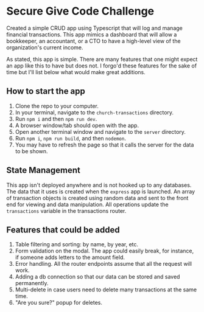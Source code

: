 # Secure Give Code Challenge

Created a simple CRUD app using Typescript that will log and manage financial transactions. This app mimics a dashboard that will allow a bookkeeper, an accountant, or a CTO to have a high-level view of the organization's current income.

As stated, this app is simple. There are many features that one might expect an app like this to have but does not. I forgo'd these features for the sake of time but I'll list below what would make great additions.

## How to start the app

1. Clone the repo to your computer.
2. In your terminal, navigate to the `church-transactions` directory.
3. Run `npm i` and then `npm run dev`.
4. A browser window/tab should open with the app.
5. Open another terminal window and navigate to the `server` directory.
6. Run `npm i`, `npm run build`, and then `nodemon`.
7. You may have to refresh the page so that it calls the server for the data to be shown.

## State Management

This app isn't deployed anywhere and is not hooked up to any databases. The data that it uses is created when the `express` app is launched. An array of transaction objects is created using random data and sent to the front end for viewing and data manipulation. All operations update the `transactions` variable in the transactions router.

## Features that could be added

1. Table filtering and sorting: by name, by year, etc.
2. Form validation on the modal. The app could easily break, for instance, if someone adds letters to the amount field.
3. Error handling. All the router endpoints assume that all the request will work.
4. Adding a db connection so that our data can be stored and saved permanently.
5. Multi-delete in case users need to delete many transactions at the same time.
6. "Are you sure?" popup for deletes.
